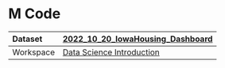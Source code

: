 



# M Code

|Dataset|[2022_10_20_IowaHousing_Dashboard](./../2022_10_20_IowaHousing_Dashboard.md)|
| :--- | :--- |
|Workspace|[Data Science Introduction](../../Workspaces/Data-Science-Introduction.md)|
